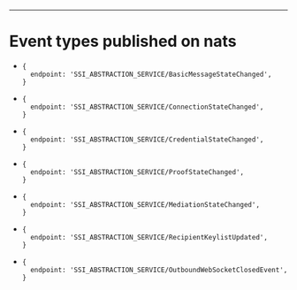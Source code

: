 <hr/>

# Event types published on nats

- ```
  {
    endpoint: 'SSI_ABSTRACTION_SERVICE/BasicMessageStateChanged',
  }
  ```
- ```
  {
    endpoint: 'SSI_ABSTRACTION_SERVICE/ConnectionStateChanged',
  }
  ```
- ```
  {
    endpoint: 'SSI_ABSTRACTION_SERVICE/CredentialStateChanged',
  }
  ```
- ```
  {
    endpoint: 'SSI_ABSTRACTION_SERVICE/ProofStateChanged',
  }
  ```
- ```
  {
    endpoint: 'SSI_ABSTRACTION_SERVICE/MediationStateChanged',
  }
  ```
- ```
  {
    endpoint: 'SSI_ABSTRACTION_SERVICE/RecipientKeylistUpdated',
  }
  ```
- ```
  {
    endpoint: 'SSI_ABSTRACTION_SERVICE/OutboundWebSocketClosedEvent',
  }
  ```
